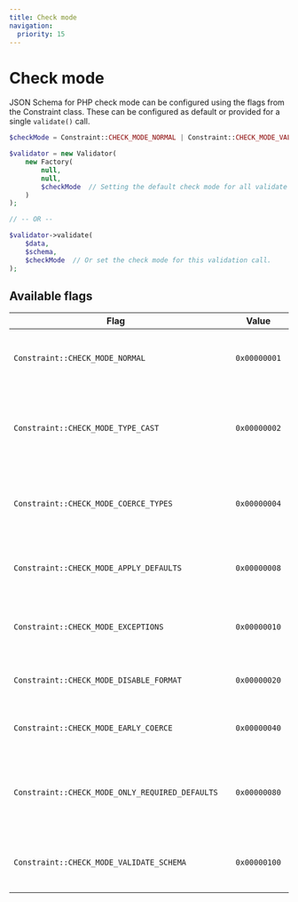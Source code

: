 ```yaml
---
title: Check mode
navigation:
  priority: 15
---
```


# Check mode

JSON Schema for PHP check mode can be configured using the flags from the Constraint class. These can be configured as default 
or provided for a single `validate()` call.

```php
$checkMode = Constraint::CHECK_MODE_NORMAL | Constraint::CHECK_MODE_VALIDATE_SCHEMA;

$validator = new Validator(
    new Factory(
        null,
        null,
        $checkMode  // Setting the default check mode for all validate calls.
    )
);

// -- OR -- 

$validator->validate(
    $data,
    $schema,
    $checkMode  // Or set the check mode for this validation call.
);
```



## Available flags
| Flag                                            |   | Value        | Description                                                   |
|-------------------------------------------------|:--|--------------|---------------------------------------------------------------|
| `Constraint::CHECK_MODE_NORMAL`                 |   | `0x00000001` | Validate in 'normal' mode - this is the default               |
| `Constraint::CHECK_MODE_TYPE_CAST`              |   | `0x00000002` | Enable fuzzy type checking for associative arrays and objects |
| `Constraint::CHECK_MODE_COERCE_TYPES`           |   | `0x00000004` | Convert data types to match the schema where possible         |
| `Constraint::CHECK_MODE_APPLY_DEFAULTS`         |   | `0x00000008` | Apply default values from the schema if not set               |
| `Constraint::CHECK_MODE_EXCEPTIONS`             |   | `0x00000010` | Throw an exception immediately if validation fails            |
| `Constraint::CHECK_MODE_DISABLE_FORMAT`         |   | `0x00000020` | Do not validate "format" constraints                          |
| `Constraint::CHECK_MODE_EARLY_COERCE`           |   | `0x00000040` | Apply type coercion as soon as possible                       |
| `Constraint::CHECK_MODE_ONLY_REQUIRED_DEFAULTS` |   | `0x00000080` | When applying defaults, only set values that are required     |
| `Constraint::CHECK_MODE_VALIDATE_SCHEMA`        |   | `0x00000100` | Validate the schema as well as the provided document          |
